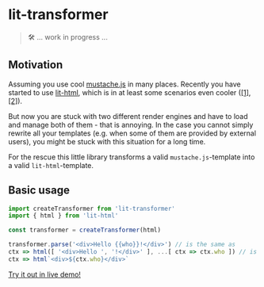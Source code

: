 # lit-transformer

> 🛠  ... work in progress ... 

## Motivation
Assuming you use cool [mustache.js](https://github.com/janl/mustache.js/) in many places. Recently you have started to use [lit-html](https://github.com/polymer/lit-html), which is in at least some scenarios even cooler ([[1]](https://shaman-apprentice.github.io/lit-transformer/lit-vs-mustache/lit-vs-mustache.html), [[2]](TODO)).

But now you are stuck with two different render engines and have to load and manage both of them - that is annoying. In the case you cannot simply rewrite all your templates (e.g. when some of them are provided by external users), you might be stuck with this situation for a long time.

For the rescue this little library transforms a valid `mustache.js`-template into a valid `lit-html`-template.

## Basic usage
```js
import createTransformer from 'lit-transformer'
import { html } from 'lit-html'

const transformer = createTransformer(html)

transformer.parse('<div>Hello {{who}}!</div>') // is the same as
ctx => html([ '<div>Hello ', '!</div>' ], ...[ ctx => ctx.who ]) // is the same as
ctx => html`<div>${ctx.who}</div>`
```

[Try it out in live demo!](https://stackblitz.com/edit/js-aqkbzt?embed=1&file=index.js)